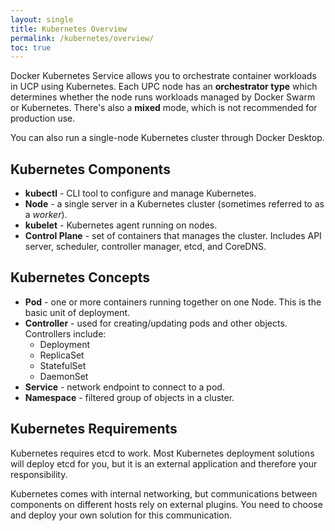 ```yaml
---
layout: single
title: Kubernetes Overview
permalink: /kubernetes/overview/
toc: true
---
```


Docker Kubernetes Service allows you to orchestrate container workloads in UCP using Kubernetes. Each UPC node has an **orchestrator type** which determines whether the node runs workloads managed by Docker Swarm or Kubernetes. There's also a **mixed** mode, which is not recommended for production use.

You can also run a single-node Kubernetes cluster through Docker Desktop.

## Kubernetes Components

- **kubectl** - CLI tool to configure and manage Kubernetes.
- **Node** - a single server in a Kubernetes cluster (sometimes referred to as a *worker*).
- **kubelet** - Kubernetes agent running on nodes.
- **Control Plane** - set of containers that manages the cluster. Includes API server, scheduler, controller manager, etcd, and CoreDNS.

## Kubernetes Concepts

- **Pod** - one or more containers running together on one Node. This is the basic unit of deployment. 
- **Controller** - used for creating/updating pods and other objects. Controllers include:
  - Deployment
  - ReplicaSet
  - StatefulSet
  - DaemonSet
- **Service** - network endpoint to connect to a pod.
- **Namespace** - filtered group of objects in a cluster.

## Kubernetes Requirements

Kubernetes requires etcd to work. Most Kubernetes deployment solutions will deploy etcd for you, but it is an external application and therefore your responsibility.

Kubernetes comes with internal networking, but communications between components on different hosts rely on external plugins. You need to choose and deploy your own solution for this communication.